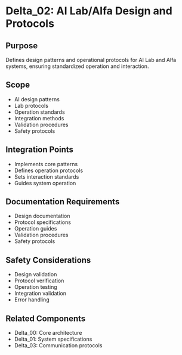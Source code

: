 # Delta_02: AI Lab/Alfa Design and Protocols

## Purpose

Defines design patterns and operational protocols for AI Lab and Alfa systems, ensuring standardized operation and interaction.

## Scope

- AI design patterns
- Lab protocols
- Operation standards
- Integration methods
- Validation procedures
- Safety protocols

## Integration Points

- Implements core patterns
- Defines operation protocols
- Sets interaction standards
- Guides system operation

## Documentation Requirements

- Design documentation
- Protocol specifications
- Operation guides
- Validation procedures
- Safety protocols

## Safety Considerations

- Design validation
- Protocol verification
- Operation testing
- Integration validation
- Error handling

## Related Components

- Delta_00: Core architecture
- Delta_01: System specifications
- Delta_03: Communication protocols